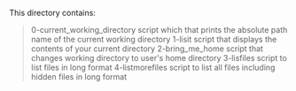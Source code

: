 This directory contains:
> 0-current_working_directory script which that prints the absolute path name of the current working directory
> 1-lisit script that displays the contents of your current directory
> 2-bring_me_home script that changes working directory to user's home directory
> 3-lisfiles script to list files in long format
> 4-listmorefiles script to list all files including hidden files in long format

